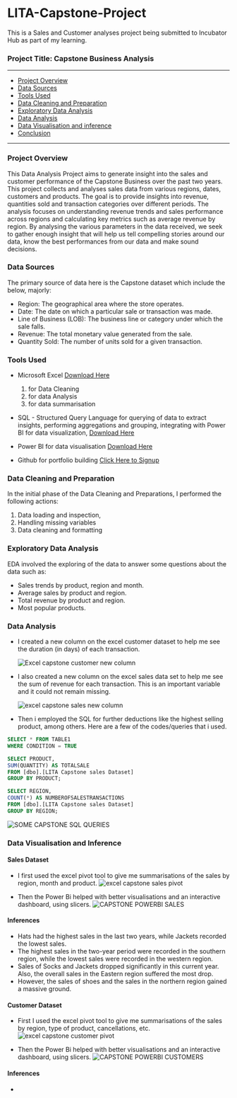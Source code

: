 # LITA-Capstone-Project
This is a Sales and Customer analyses project being submitted to Incubator Hub as part of my learning.
### Project Title: Capstone Business Analysis
---

- [Project Overview](#project-overview)
- [Data Sources](#data-sources)
- [Tools Used](#tools-used)
- [Data Cleaning and Preparation](#data-cleaning-and-preparation)
- [Exploratory Data Analysis](#exploratory-data-analysis)
- [Data Analysis](#data-analysis)
- [Data Visualisation and inference](#data-visualisation-and-inference)
- [Conclusion](#conclusion)
---

### Project Overview
This Data Analysis Project aims to generate insight into the sales and customer performance of the Capstone Business over the past two years. This project collects and analyses sales data from various regions, dates, customers and products. The goal is to provide insights into revenue, quantities sold and transaction categories over different periods. The analysis focuses on understanding revenue trends and sales performance across regions and calculating key metrics such as average revenue by region. By analysing the various parameters in the data received, we seek to gather enough insight that will help us tell compelling stories around our data, know the best performances from our data and  make sound decisions.


### Data Sources
The primary source of data here is the Capstone dataset which include the below, majorly:
- Region: The geographical area where the store operates.
- Date: The date on which a particular sale or transaction was made.
- Line of Business (LOB): The business line or category under which the sale falls.
- Revenue: The total monetary value generated from the sale.
- Quantity Sold: The number of units sold for a given transaction.


### Tools Used
- Microsoft Excel [Download Here](https://wwww.microsoft.com) 
  1. for Data Cleaning
  2. for data Analysis
  3. for data summarisation
     
- SQL - Structured Query Language for querying of data to extract insights, performing aggregations and grouping, integrating with Power BI for data visualization, [Download Here](https://wwww.microsoft.com) 
- Power BI for data visualisation [Download Here](https://wwww.microsoft.com) 
- Github for portfolio building [Click Here to Signup](https://wwww.github.com)


### Data Cleaning and Preparation
In the initial phase of the Data Cleaning and Preparations, I performed the following actions:
1. Data loading and inspection,
2. Handling missing variables
3. Data cleaning and formatting


### Exploratory Data Analysis
EDA involved the exploring of the data to answer some questions about the data such as:
- Sales trends by product, region and month.
- Average sales by product and region.
- Total revenue by product and region.
- Most popular products.

  
### Data Analysis

- I created a new column on the excel customer dataset to help me see the duration (in days) of each transaction.
  
  ![Excel  capstone customer new column](https://github.com/user-attachments/assets/026f680e-1914-4434-8c19-afba0ff07c01)

- I also created a new column on the excel sales data set to help me see the sum of revenue for each transaction. This is an important variable and it could not remain missing.

    ![excel capstone sales new column](https://github.com/user-attachments/assets/901dd0de-5658-4216-b6dc-1ec9901d0c75)

- Then i employed the SQL for further deductions like the highest selling product, among others. Here are a few of the codes/queries that i used.

```SQL
SELECT * FROM TABLE1
WHERE CONDITION = TRUE
```

```SQL
SELECT PRODUCT,
SUM(QUANTITY) AS TOTALSALE
FROM [dbo].[LITA Capstone sales Dataset]
GROUP BY PRODUCT;
```

```SQL
SELECT REGION,
COUNT(*) AS NUMBEROFSALESTRANSACTIONS
FROM [dbo].[LITA Capstone sales Dataset]
GROUP BY REGION;
```

![SOME CAPSTONE SQL QUERIES](https://github.com/user-attachments/assets/229de429-0e18-4c5a-96c7-e619745d9d44)



### Data Visualisation and Inference

#### Sales Dataset
- I first used the excel pivot tool to give me summarisations of the sales by region, month and product.
![excel capstone sales pivot](https://github.com/user-attachments/assets/32c4e704-b06f-4fde-816e-9ba6d9b1e348)

- Then the Power Bi helped with better visualisations and an interactive dashboard, using slicers.
![CAPSTONE POWERBI SALES](https://github.com/user-attachments/assets/ac3231a8-bf41-438d-a774-74b54644deea)

#### Inferences
- Hats had the highest sales in the last two years, while Jackets recorded the lowest sales.
- The highest sales in the two-year period were recorded in the southern region, while the lowest sales were recorded in the western region.
- Sales of Socks and Jackets dropped significantly in this current year. Also, the overall sales in the Eastern region suffered the most drop.
- However, the sales of shoes and the sales in the northern region gained a massive ground.

#### Customer Dataset
- First I used the excel pivot tool to give me summarisations of the sales by region, type of product, cancellations, etc.
![excel capstone customer pivot](https://github.com/user-attachments/assets/c74fdf99-8191-4dc2-865c-a477c64bc4ba)

- Then the Power Bi helped with better visualisations and an interactive dashboard, using slicers.
![CAPSTONE POWERBI CUSTOMERS](https://github.com/user-attachments/assets/210bf051-d014-4ad8-824b-0e1b1639a72c)

#### Inferences
- 





